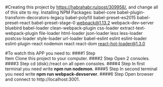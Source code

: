 #Creating this project by https://habrahabr.ru/post/309958/, and change all of this site to my.
Installing NPM Packages: babel-core babel-plugin-transform-decorators-legacy babel-polyfill babel-preset-es2015 babel-preset-react babel-preset-stage-0 webpack@1.13.2 webpack-dev-server bluebird babel-loader clean-webpack-plugin css-loader extract-text-webpack-plugin file-loader html-loader json-loader less less-loader postcss-loader style-loader url-loader babel-eslint eslint eslint-loader eslint-plugin-react nodemon react react-dom react-hot-loader@1.3.0 

#To watch this APP you need to:
####1 Step  
Item Clone this project to your computer. 
####2 Step
Open 2 consoles. 
####3 Step
 cd (disk):/react on all open consoles. 
####4 Step
In first terminal you need write **npm run nodemon**. 
####5 Step
In second terminal you need write **npm run webpack-devserver**. 
####6 Step
Open browser and connect to http://localhost:3001.  
